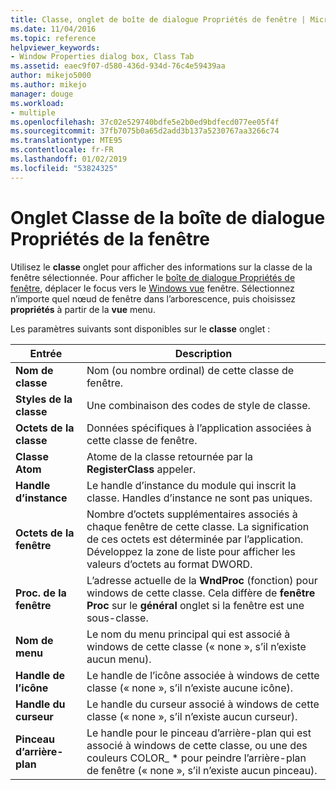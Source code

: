 ```yaml
---
title: Classe, onglet de boîte de dialogue Propriétés de fenêtre | Microsoft Docs
ms.date: 11/04/2016
ms.topic: reference
helpviewer_keywords:
- Window Properties dialog box, Class Tab
ms.assetid: eaec9f07-d580-436d-934d-76c4e59439aa
author: mikejo5000
ms.author: mikejo
manager: douge
ms.workload:
- multiple
ms.openlocfilehash: 37c02e529740bdfe5e2b0ed9bdfecd077ee05f4f
ms.sourcegitcommit: 37fb7075b0a65d2add3b137a5230767aa3266c74
ms.translationtype: MTE95
ms.contentlocale: fr-FR
ms.lasthandoff: 01/02/2019
ms.locfileid: "53824325"
---
```

# <a name="class-tab-window-properties-dialog-box"></a>Onglet Classe de la boîte de dialogue Propriétés de la fenêtre
Utilisez le **classe** onglet pour afficher des informations sur la classe de la fenêtre sélectionnée. Pour afficher le [boîte de dialogue Propriétés de fenêtre](../debugger/window-properties-dialog-box.md), déplacer le focus vers le [Windows vue](../debugger/windows-view.md) fenêtre. Sélectionnez n’importe quel nœud de fenêtre dans l’arborescence, puis choisissez **propriétés** à partir de la **vue** menu.  
  
 Les paramètres suivants sont disponibles sur le **classe** onglet :  
  
|Entrée|Description|  
|-----------|-----------------|  
|**Nom de classe**|Nom (ou nombre ordinal) de cette classe de fenêtre.|  
|**Styles de la classe**|Une combinaison des codes de style de classe.|  
|**Octets de la classe**|Données spécifiques à l’application associées à cette classe de fenêtre.|  
|**Classe Atom**|Atome de la classe retournée par la **RegisterClass** appeler.|  
|**Handle d’instance**|Le handle d’instance du module qui inscrit la classe. Handles d’instance ne sont pas uniques.|  
|**Octets de la fenêtre**|Nombre d’octets supplémentaires associés à chaque fenêtre de cette classe. La signification de ces octets est déterminée par l’application. Développez la zone de liste pour afficher les valeurs d’octets au format DWORD.|  
|**Proc. de la fenêtre**|L’adresse actuelle de la **WndProc** (fonction) pour windows de cette classe. Cela diffère de **fenêtre Proc** sur le **général** onglet si la fenêtre est une sous-classe.|  
|**Nom de menu**|Le nom du menu principal qui est associé à windows de cette classe (« none », s’il n’existe aucun menu).|  
|**Handle de l’icône**|Le handle de l’icône associée à windows de cette classe (« none », s’il n’existe aucune icône).|  
|**Handle du curseur**|Le handle du curseur associé à windows de cette classe (« none », s’il n’existe aucun curseur).|  
|**Pinceau d’arrière-plan**|Le handle pour le pinceau d’arrière-plan qui est associé à windows de cette classe, ou une des couleurs COLOR_ * pour peindre l’arrière-plan de fenêtre (« none », s’il n’existe aucun pinceau).|